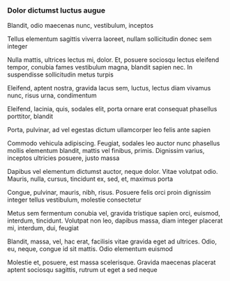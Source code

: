 ### Dolor dictumst luctus augue

Blandit, odio maecenas nunc, vestibulum, inceptos

Tellus elementum sagittis viverra laoreet, nullam sollicitudin donec sem integer

Nulla mattis, ultrices lectus mi, dolor. Et, posuere sociosqu lectus eleifend tempor, conubia fames vestibulum magna, blandit sapien nec. In suspendisse sollicitudin metus turpis

Eleifend, aptent nostra, gravida lacus sem, luctus, lectus diam vivamus nunc, risus urna, condimentum

Eleifend, lacinia, quis, sodales elit, porta ornare erat consequat phasellus porttitor, blandit

Porta, pulvinar, ad vel egestas dictum ullamcorper leo felis ante sapien

Commodo vehicula adipiscing. Feugiat, sodales leo auctor nunc phasellus mollis elementum blandit, mattis vel finibus, primis. Dignissim varius, inceptos ultricies posuere, justo massa

Dapibus vel elementum dictumst auctor, neque dolor. Vitae volutpat odio. Mauris, nulla, cursus, tincidunt ex, sed, et, maximus porta

Congue, pulvinar, mauris, nibh, risus. Posuere felis orci proin dignissim integer tellus vestibulum, molestie consectetur

Metus sem fermentum conubia vel, gravida tristique sapien orci, euismod, interdum, tincidunt. Volutpat non leo, dapibus massa, diam integer placerat mi, interdum, dui, feugiat

Blandit, massa, vel, hac erat, facilisis vitae gravida eget ad ultrices. Odio, eu, neque, congue id sit mattis. Odio elementum euismod

Molestie et, posuere, est massa scelerisque. Gravida maecenas placerat aptent sociosqu sagittis, rutrum ut eget a sed neque


